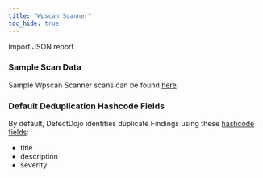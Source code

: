 ```yaml
---
title: "Wpscan Scanner"
toc_hide: true
---
```

Import JSON report.

### Sample Scan Data
Sample Wpscan Scanner scans can be found [here](https://github.com/DefectDojo/django-DefectDojo/tree/master/unittests/scans/wpscan).

### Default Deduplication Hashcode Fields
By default, DefectDojo identifies duplicate Findings using these [hashcode fields](https://docs.defectdojo.com/en/working_with_findings/finding_deduplication/about_deduplication/):

- title
- description
- severity
